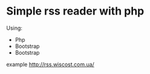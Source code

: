 <H1>Simple rss reader with php</H1>

Using: 
<ul>
    <li>Php</li>
    <li>Bootstrap</li>
    <li>Bootstrap</li>    
</ul>

example http://rss.wiscost.com.ua/
